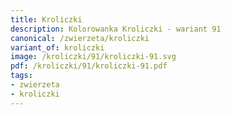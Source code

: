 ```yaml
---
title: Kroliczki
description: Kolorowanka Kroliczki - wariant 91
canonical: /zwierzeta/kroliczki
variant_of: kroliczki
image: /kroliczki/91/kroliczki-91.svg
pdf: /kroliczki/91/kroliczki-91.pdf
tags:
- zwierzeta
- kroliczki
---
```

